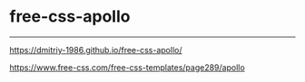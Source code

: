 # free-css-apollo
---

https://dmitriy-1986.github.io/free-css-apollo/

https://www.free-css.com/free-css-templates/page289/apollo
